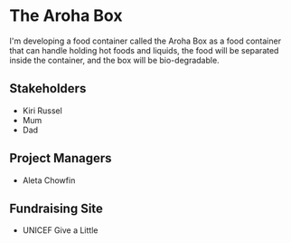 # The Aroha Box

I'm developing a food container called the Aroha Box as a food container that can handle holding hot foods and liquids, the food will be separated inside the container, and the box will be bio-degradable. 

## Stakeholders 
- Kiri Russel
- Mum
- Dad

## Project Managers
- Aleta Chowfin

## Fundraising Site
- UNICEF Give a Little
